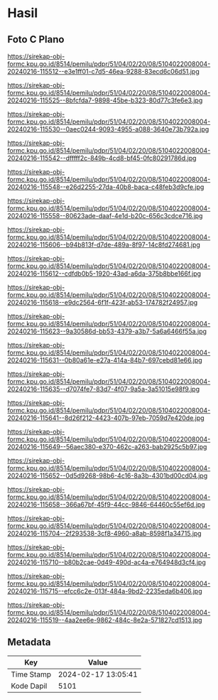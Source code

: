 # Hasil

## Foto C Plano

https://sirekap-obj-formc.kpu.go.id/8514/pemilu/pdpr/51/04/02/20/08/5104022008004-20240216-115512--e3e1ff01-c7d5-46ea-9288-83ecd6c06d51.jpg

https://sirekap-obj-formc.kpu.go.id/8514/pemilu/pdpr/51/04/02/20/08/5104022008004-20240216-115525--8bfcfda7-9898-45be-b323-80d77c3fe6e3.jpg

https://sirekap-obj-formc.kpu.go.id/8514/pemilu/pdpr/51/04/02/20/08/5104022008004-20240216-115530--0aec0244-9093-4955-a088-3640e73b792a.jpg

https://sirekap-obj-formc.kpu.go.id/8514/pemilu/pdpr/51/04/02/20/08/5104022008004-20240216-115542--dfffff2c-849b-4cd8-bf45-0fc80291786d.jpg

https://sirekap-obj-formc.kpu.go.id/8514/pemilu/pdpr/51/04/02/20/08/5104022008004-20240216-115548--e26d2255-27da-40b8-baca-c48feb3d9cfe.jpg

https://sirekap-obj-formc.kpu.go.id/8514/pemilu/pdpr/51/04/02/20/08/5104022008004-20240216-115558--80623ade-daaf-4e1d-b20c-656c3cdce716.jpg

https://sirekap-obj-formc.kpu.go.id/8514/pemilu/pdpr/51/04/02/20/08/5104022008004-20240216-115606--b94b813f-d7de-489a-8f97-14c8fd274681.jpg

https://sirekap-obj-formc.kpu.go.id/8514/pemilu/pdpr/51/04/02/20/08/5104022008004-20240216-115612--cdfdb0b5-1920-43ad-a6da-375b8bbe166f.jpg

https://sirekap-obj-formc.kpu.go.id/8514/pemilu/pdpr/51/04/02/20/08/5104022008004-20240216-115618--e9dc2564-6f1f-423f-ab53-174782f24957.jpg

https://sirekap-obj-formc.kpu.go.id/8514/pemilu/pdpr/51/04/02/20/08/5104022008004-20240216-115623--9a30586d-bb53-4379-a3b7-5a6a6466f55a.jpg

https://sirekap-obj-formc.kpu.go.id/8514/pemilu/pdpr/51/04/02/20/08/5104022008004-20240216-115631--0b80a61e-e27a-414a-84b7-697cebd81e66.jpg

https://sirekap-obj-formc.kpu.go.id/8514/pemilu/pdpr/51/04/02/20/08/5104022008004-20240216-115635--d7074fe7-83d7-4f07-9a5a-3a51015e98f9.jpg

https://sirekap-obj-formc.kpu.go.id/8514/pemilu/pdpr/51/04/02/20/08/5104022008004-20240216-115641--8d26f212-4423-407b-97eb-7059d7e420de.jpg

https://sirekap-obj-formc.kpu.go.id/8514/pemilu/pdpr/51/04/02/20/08/5104022008004-20240216-115649--56aec380-e370-462c-a263-bab2925c5b97.jpg

https://sirekap-obj-formc.kpu.go.id/8514/pemilu/pdpr/51/04/02/20/08/5104022008004-20240216-115652--0d5d9268-98b6-4c16-8a3b-4301bd00cd04.jpg

https://sirekap-obj-formc.kpu.go.id/8514/pemilu/pdpr/51/04/02/20/08/5104022008004-20240216-115658--366a67bf-45f9-44cc-9846-64460c55ef6d.jpg

https://sirekap-obj-formc.kpu.go.id/8514/pemilu/pdpr/51/04/02/20/08/5104022008004-20240216-115704--2f293538-3cf8-4960-a8ab-8598f1a34715.jpg

https://sirekap-obj-formc.kpu.go.id/8514/pemilu/pdpr/51/04/02/20/08/5104022008004-20240216-115710--b80b2cae-0d49-490d-ac4a-e764948d3cf4.jpg

https://sirekap-obj-formc.kpu.go.id/8514/pemilu/pdpr/51/04/02/20/08/5104022008004-20240216-115715--efcc6c2e-013f-484a-9bd2-2235eda6b406.jpg

https://sirekap-obj-formc.kpu.go.id/8514/pemilu/pdpr/51/04/02/20/08/5104022008004-20240216-115519--4aa2ee6e-9862-484c-8e2a-571827cd1513.jpg


## Metadata

| Key        | Value               |
| ---------- | ------------------- |
| Time Stamp | 2024-02-17 13:05:41 |
| Kode Dapil | 5101                |



